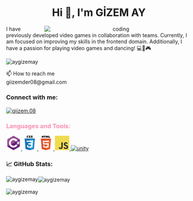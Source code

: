 <h1 align="center">Hi 👋, I'm GİZEM AY</h1>
<p align="center">
  <img align="right" alt="coding" width="400" src="https://i.pinimg.com/originals/e1/85/18/e18518c6d24257c6fb02e3c95a862d85.gif" />
</p>

<p align="left">
  I have previously developed video games in collaboration with teams. 
  Currently, I am focused on improving my skills in the frontend domain. 
  Additionally, I have a passion for playing video games and dancing! 
  💻💃🎮
</p>

<p align="left">
  <img src="https://komarev.com/ghpvc/?username=aygizemay&label=Profile%20views&color=f78fb3&style=flat" alt="aygizemay" />
</p>

<p align="left">
  📫 How to reach me<br>
  giizemder08@gmail.com
</p>

<h3 align="left">Connect with me:</h3>
<p align="left">
<a href="https://instagram.com/giizem.08" target="blank"><img align="center" src="https://raw.githubusercontent.com/rahuldkjain/github-profile-readme-generator/master/src/images/icons/Social/instagram.svg" alt="giizem.08" height="30" width="40" /></a>
</p>




<h3 align="left" style="color: rgb(247, 143, 179);">Languages and Tools:</h3>
<p align="left" style="color: rgb(247, 143, 179);">
  <a href="https://www.w3schools.com/cs/" target="_blank" rel="noreferrer">
    <img src="https://raw.githubusercontent.com/devicons/devicon/master/icons/csharp/csharp-original.svg" alt="csharp" width="40" height="40"/>
  </a>
  <a href="https://www.w3schools.com/css/" target="_blank" rel="noreferrer">
    <img src="https://raw.githubusercontent.com/devicons/devicon/master/icons/css3/css3-original-wordmark.svg" alt="css3" width="40" height="40"/>
  </a>
  <a href="https://www.w3.org/html/" target="_blank" rel="noreferrer">
    <img src="https://raw.githubusercontent.com/devicons/devicon/master/icons/html5/html5-original-wordmark.svg" alt="html5" width="40" height="40"/>
  </a>
  <a href="https://developer.mozilla.org/en-US/docs/Web/JavaScript" target="_blank" rel="noreferrer">
    <img src="https://raw.githubusercontent.com/devicons/devicon/master/icons/javascript/javascript-original.svg" alt="javascript" width="40" height="40"/>
  </a>
  <a href="https://unity.com/" target="_blank" rel="noreferrer">
    <img src="https://www.vectorlogo.zone/logos/unity3d/unity3d-icon.svg" alt="unity" width="40" height="40"/>
  </a>
</p>


<h3 align="left">📈 GitHub Stats:</h3>

<p>
  <img align="left" src="https://github-readme-stats.vercel.app/api/top-langs?username=aygizemay&show_icons=true&title_color=f78fb3&text_color=f8a5c2&bg_color=000000&hide_border=true&locale=en&layout=compact" alt="aygizemay" />
</p>

<p>
  <img align="center" src="https://github-readme-stats.vercel.app/api?username=aygizemay&show_icons=true&title_color=f78fb3&text_color=f8a5c2&bg_color=000000&hide_border=true&locale=tr" alt="aygizemay" />
</p>

<p>
  <img align="center" src="https://github-readme-streak-stats.herokuapp.com/?user=aygizemay&theme=highcontrast" alt="aygizemay" />
</p>


